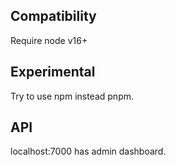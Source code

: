 ## Compatibility

Require node v16+

## Experimental

Try to use npm instead pnpm.

## API
localhost:7000 has admin dashboard.

